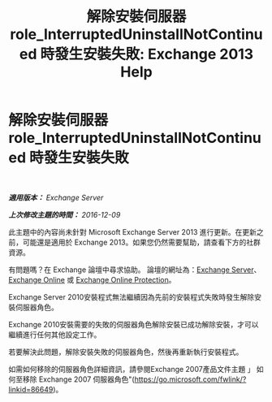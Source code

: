 ﻿---
title: '解除安裝伺服器 role_InterruptedUninstallNotContinued 時發生安裝失敗: Exchange 2013 Help'
TOCTitle: 解除安裝伺服器 role_InterruptedUninstallNotContinued 時發生安裝失敗
ms:assetid: 187967b2-cb28-45d7-8858-2a083c1ebe58
ms:mtpsurl: https://technet.microsoft.com/zh-tw/library/ms.exch.setupreadiness.interrupteduninstallnotcontinued(v=EXCHG.150)
ms:contentKeyID: 50472709
ms.date: 05/21/2018
mtps_version: v=EXCHG.150
ms.translationtype: MT
---

# 解除安裝伺服器 role\_InterruptedUninstallNotContinued 時發生安裝失敗

 

_**適用版本：** Exchange Server_

_**上次修改主題的時間：** 2016-12-09_

此主題中的內容尚未針對 Microsoft Exchange Server 2013 進行更新。在更新之前，可能還是適用於 Exchange 2013。如果您仍然需要幫助，請查看下方的社群資源。

有問題嗎？在 Exchange 論壇中尋求協助。 論壇的網址為：[Exchange Server](https://go.microsoft.com/fwlink/p/?linkid=60612)、 [Exchange Online](https://go.microsoft.com/fwlink/p/?linkid=267542) 或 [Exchange Online Protection](https://go.microsoft.com/fwlink/p/?linkid=285351)。

Exchange Server 2010安裝程式無法繼續因為先前的安裝程式失敗時發生解除安裝伺服器角色。

Exchange 2010安裝需要的失敗的伺服器角色解除安裝已成功解除安裝，才可以繼續進行任何其他設定工作。

若要解決此問題，解除安裝失敗的伺服器角色，然後再重新執行安裝程式。

如需如何移除的伺服器角色詳細資訊，請參閱Exchange 2007產品文件主題 」 如何至移除 Exchange 2007 伺服器角色"(<https://go.microsoft.com/fwlink/?linkid=86649>)。

